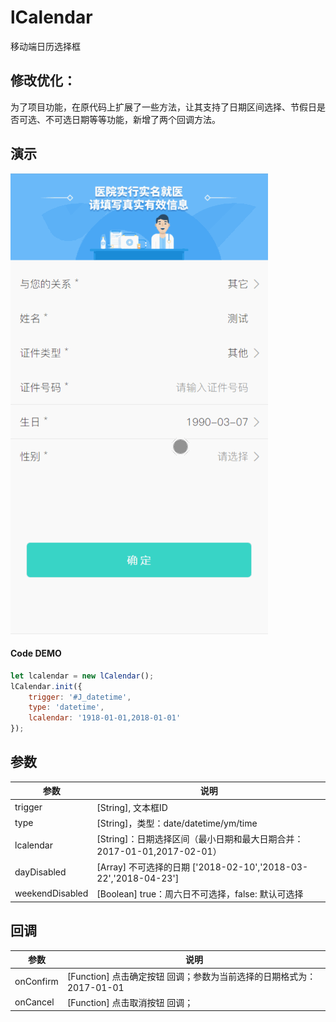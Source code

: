 # lCalendar 

移动端日历选择框


## 修改优化：

为了项目功能，在原代码上扩展了一些方法，让其支持了日期区间选择、节假日是否可选、不可选日期等等功能，新增了两个回调方法。
 
 ## 演示


![lCalendar](https://raw.githubusercontent.com/duanxb/lCalendar/master/lcalendar-date.gif)

#### Code DEMO
```javascript
let lcalendar = new lCalendar();
lCalendar.init({
	trigger: '#J_datetime',
	type: 'datetime',
	lcalendar: '1918-01-01,2018-01-01'
});
```
## 参数
| 参数        	| 说明           |
| ------------- |-------------|
|trigger		|[String], 文本框ID		|
| type          | [String]，类型：date/datetime/ym/time |
| lcalendar       | [String]：日期选择区间（最小日期和最大日期合并：2017-01-01,2017-02-01） | 
| dayDisabled       | [Array] 不可选择的日期 ['2018-02-10','2018-03-22','2018-04-23']      | 
| weekendDisabled  | [Boolean] true：周六日不可选择，false: 默认可选择 | 


## 回调

| 参数            | 说明          |
| -------------   |-------------|
| onConfirm   | [Function] 点击确定按钮 回调；参数为当前选择的日期格式为：2017-01-01 |
| onCancel | [Function] 点击取消按钮 回调； |
